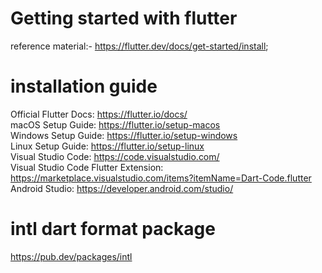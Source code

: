 # Getting started with flutter

reference material:-
https://flutter.dev/docs/get-started/install;



# installation guide

Official Flutter Docs: https://flutter.io/docs/ \
macOS Setup Guide: https://flutter.io/setup-macos \
Windows Setup Guide: https://flutter.io/setup-windows \
Linux Setup Guide: https://flutter.io/setup-linux \
Visual Studio Code: https://code.visualstudio.com/ \
Visual Studio Code Flutter Extension: https://marketplace.visualstudio.com/items?itemName=Dart-Code.flutter \
Android Studio: https://developer.android.com/studio/ 



# intl dart format package 

https://pub.dev/packages/intl


